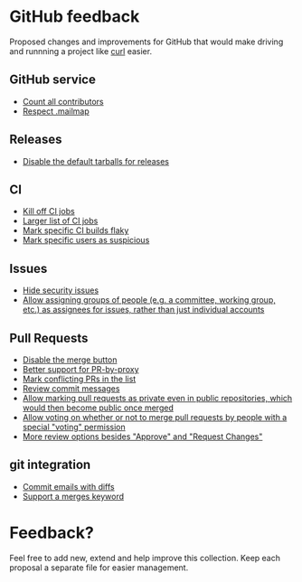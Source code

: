 # GitHub feedback

Proposed changes and improvements for GitHub that would make driving and
runnning a project like [curl](https://github.com/curl/curl) easier.

## GitHub service

- [Count all contributors](count-contributors.md)
- [Respect .mailmap](mailmap.md)

## Releases

- [Disable the default tarballs for releases](releases-tarball.md)

## CI

- [Kill off CI jobs](kill-ci.md)
- [Larger list of CI jobs](larger-ci-list.md)
- [Mark specific CI builds flaky](flaky.md)
- [Mark specific users as suspicious](suspicious.md)

## Issues

- [Hide security issues](security-issues.md)
- [Allow assigning groups of people (e.g. a committee, working group, etc.) as assignees for issues, rather than just individual accounts](org-assignments.md)

## Pull Requests

- [Disable the merge button](disable-merge-button.md)
- [Better support for PR-by-proxy](pr-by-proxy.md)
- [Mark conflicting PRs in the list](mark-conflicting.md)
- [Review commit messages](review-commit-msgs.md)
- [Allow marking pull requests as private even in public repositories, which would then become public once merged](private-prs.md)
- [Allow voting on whether or not to merge pull requests by people with a special "voting" permission](voting.md)
- [More review options besides "Approve" and "Request Changes"](review-options.md)

## git integration

- [Commit emails with diffs](commit-mail-diff.md)
- [Support a merges keyword](merges.md)

# Feedback?

Feel free to add new, extend and help improve this collection. Keep each
proposal a separate file for easier management.
